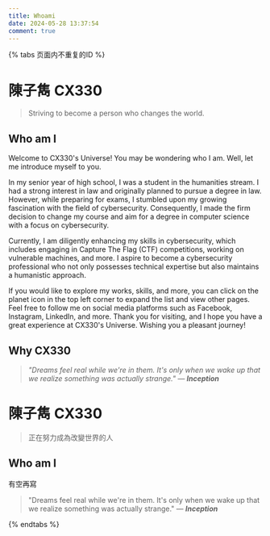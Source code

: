 ```yaml
---
title: Whoami
date: 2024-05-28 13:37:54
comment: true
---
```

{% tabs 页面内不重复的ID %}

<!--tab English -->
# 陳子雋 CX330
> Striving to become a person who changes the world.

## Who am I
Welcome to CX330's Universe! You may be wondering who I am. Well, let me introduce myself to you.

In my senior year of high school, I was a student in the humanities stream. I had a strong interest in law and originally planned to pursue a degree in law. However, while preparing for exams, I stumbled upon my growing fascination with the field of cybersecurity. Consequently, I made the firm decision to change my course and aim for a degree in computer science with a focus on cybersecurity.

Currently, I am diligently enhancing my skills in cybersecurity, which includes engaging in Capture The Flag (CTF) competitions, working on vulnerable machines, and more. I aspire to become a cybersecurity professional who not only possesses technical expertise but also maintains a humanistic approach.

If you would like to explore my works, skills, and more, you can click on the planet icon in the top left corner to expand the list and view other pages. Feel free to follow me on social media platforms such as Facebook, Instagram, LinkedIn, and more. Thank you for visiting, and I hope you have a great experience at CX330's Universe. Wishing you a pleasant journey!

## Why CX330

> *"Dreams feel real while we're in them. It's only when we wake up that we realize something was actually strange." — **Inception***
<!-- endtab -->

<!-- tab 中文 -->
# 陳子雋 CX330
> 正在努力成為改變世界的人

## Who am I
有空再寫 

> "Dreams feel real while we're in them. It's only when we wake up that we realize something was actually strange." — ***Inception***
<!-- endtab -->

{% endtabs %}